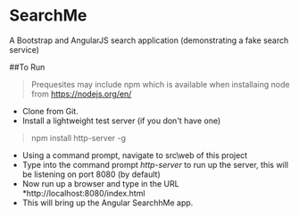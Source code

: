 # SearchMe
A Bootstrap and AngularJS search application (demonstrating a fake search service)

##To Run
> Prequesites may include npm which is available when installaing node from https://nodejs.org/en/

- Clone from Git.
- Install a lightweight test server (if you don't have one)

> npm install http-server -g

- Using a command prompt, navigate to src\web of this project
- Type into the command prompt *http-server* to run up the server, this will be listening on port 8080 (by default)
- Now run up a browser and type in the URL *http://localhost:8080/index.html
- This will bring up the Angular SearchhMe app.